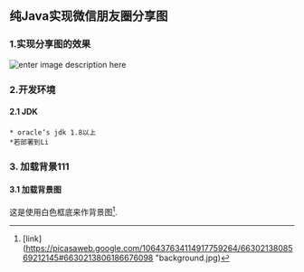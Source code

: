纯Java实现微信朋友圈分享图
-------------------------------------
### 1.实现分享图的效果
![enter image description here](https://lh3.googleusercontent.com/u5Ee3nhBzzBMp58ONj51Z561R4kJ9SS-0BmnZvsxCZF0B0LEUWNYDfI-8amHcTONEXxrZzmhFS8 "朋友圈分享图")

### 2.开发环境
#### 2.1 JDK
	* oracle‘s jdk 1.8以上
	*若部署到Li


### 3. 加载背景111
#### 3.1  加载背景图
这是使用白色框底来作背景图[^1].






[^1]: [link](https://picasaweb.google.com/106437634114917759264/6630213808569212145#6630213806186676098 "background.jpg)

<!--stackedit_data:
eyJoaXN0b3J5IjpbNTc2NzA5MzkyLC02NTA1NTAxMjQsLTE0Nz
Y4OTI1OTIsLTIyNzExNjM4Ml19
-->